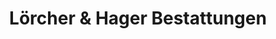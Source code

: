 ---
title: "Lörcher & Hager Bestattungen"
url: /eggenstein-leopoldshafen/loercher-und-hager-bestattungen/
shop: Bestattungen
---